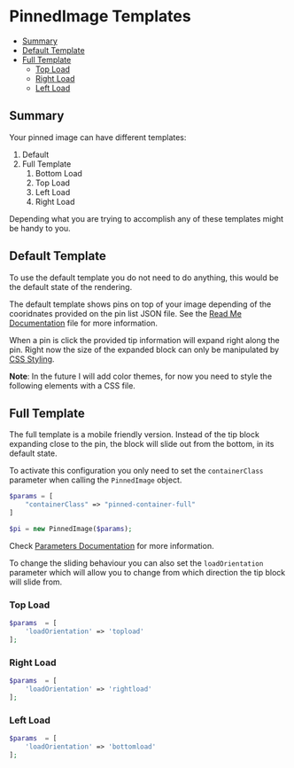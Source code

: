 # PinnedImage Templates<!-- omit in toc -->

- [Summary](#summary)
- [Default Template](#default-template)
- [Full Template](#full-template)
	- [Top Load](#top-load)
	- [Right Load](#right-load)
	- [Left Load](#left-load)

## Summary

Your pinned image can have different templates:
1. Default
2. Full Template
   1. Bottom Load
   2. Top Load
   3. Left Load
   4. Right Load

Depending what you are trying to accomplish any of these templates might be handy to you.

## Default Template
To use the default template you do not need to do anything, this would be the default state of the rendering.

The default template shows pins on top of your image depending of the cooridnates provided on the pin list JSON file. See the [Read Me Documentation](../ReadMe.md) file for more information.

When a pin is click the provided tip information will expand right along the pin. Right now the size of the expanded block can only be manipulated by [CSS Styling](http://www.w3.org/Style/CSS/Overview.en.html).

**Note**: In the future I will add color themes, for now you need to style the following elements with a CSS file.

## Full Template
The full template is a mobile friendly version. Instead of the tip block expanding close to the pin, the block will slide out from the bottom, in its default state.

To activate this configuration you only need to set the `containerClass` parameter when calling the `PinnedImage` object.

```php
$params = [
	"containerClass" => "pinned-container-full"
]

$pi = new PinnedImage($params);
```
Check [Parameters Documentation](Parameters.md) for more information.

To change the sliding behaviour you can also set the `loadOrientation` parameter which will allow you to change from which direction the tip block will slide from.

### Top Load
```php
$params  = [
	'loadOrientation' => 'topload'
];
```

### Right Load
```php
$params  = [
	'loadOrientation' => 'rightload'
];
```

### Left Load
```php
$params  = [
	'loadOrientation' => 'bottomload'
];
```

